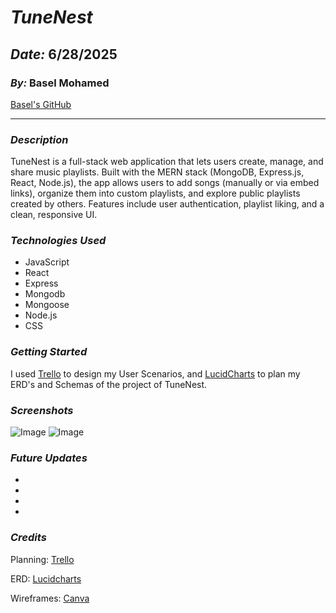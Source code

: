 # **_TuneNest_**

## **_Date:_** 6/28/2025

### **_By:_** Basel Mohamed 

[Basel's GitHub](https://github.com/BMH2000619)

---

### **_Description_**

TuneNest is a full-stack web application that lets users create, manage, and share music playlists. Built with the MERN stack (MongoDB, Express.js, React, Node.js), the app allows users to add songs (manually or via embed links), organize them into custom playlists, and explore public playlists created by others. Features include user authentication, playlist liking, and a clean, responsive UI.

### **_Technologies Used_**

- JavaScript
- React
- Express
- Mongodb
- Mongoose
- Node.js
- CSS

### **_Getting Started_**

I used [Trello](https://trello.com/b/IIPnZzpk/tunenest) to design my User Scenarios, and [LucidCharts](https://lucid.app/lucidchart/ca74c74a-23fb-47fa-a5af-8e18dd6b90f1/edit?viewport_loc=-341%2C-509%2C2058%2C1415%2C0_0&invitationId=inv_87ed71a4-4ac7-4661-baed-3540f5df1886) to plan my ERD's and Schemas of the project of TuneNest.

### **_Screenshots_**

![Image]()
![Image]()

### **_Future Updates_**

-  
-  
-  
-  

### **_Credits_**

Planning: [Trello](https://trello.com/)

ERD: [Lucidcharts](https://www.lucidchart.com/)

Wireframes: [Canva](https://www.canva.com/)
